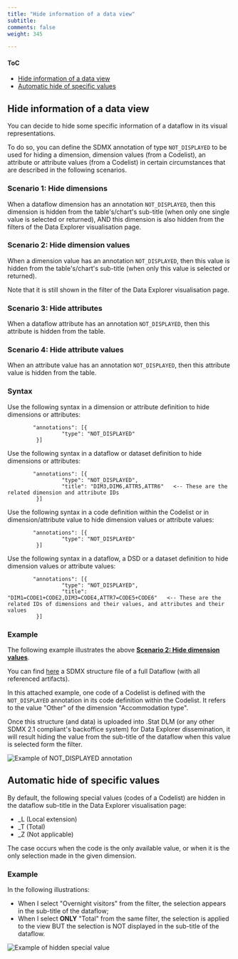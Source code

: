 ```yaml
---
title: "Hide information of a data view"
subtitle: 
comments: false
weight: 345

---
```


#### ToC
- [Hide information of a data view](#hide-information-of-a-data-view)
- [Automatic hide of specific values](#automatic-hide-of-specific-values)

## Hide information of a data view
You can decide to hide some specific information of a dataflow in its visual representations.

To do so, you can define the SDMX annotation of type `NOT_DISPLAYED` to be used for hiding a dimension, dimension values (from a Codelist), an attribute or attribute values (from a Codelist) in certain circumstances that are described in the following scenarios.

### Scenario 1: Hide dimensions
When a dataflow dimension has an annotation `NOT_DISPLAYED`, then this dimension is hidden from the table's/chart's sub-title (when only one single value is selected or returned), AND this dimension is also hidden from the filters of the Data Explorer visualisation page.

### Scenario 2: Hide dimension values
When a dimension value has an annotation `NOT_DISPLAYED`, then this value is hidden from the table's/chart's sub-title (when only this value is selected or returned).

Note that it is still shown in the filter of the Data Explorer visualisation page.

### Scenario 3: Hide attributes
When a dataflow attribute has an annotation `NOT_DISPLAYED`, then this attribute is hidden from the table.

### Scenario 4: Hide attribute values
When an attribute value has an annotation `NOT_DISPLAYED`, then this attribute value is hidden from the table.

### Syntax
Use the following syntax in a dimension or attribute definition to hide dimensions or attributes:
```
        "annotations": [{
                 "type": "NOT_DISPLAYED"
         }]
```

Use the following syntax in a dataflow or dataset definition to hide dimensions or attributes:

```
        "annotations": [{
                 "type": "NOT_DISPLAYED",
                 "title": "DIM3,DIM6,ATTR5,ATTR6"   <-- These are the related dimension and attribute IDs
         }]
```

Use the following syntax in a code definition within the Codelist or in dimension/attribute value to hide dimension values or attribute values:

```
        "annotations": [{
                 "type": "NOT_DISPLAYED"
         }]
```

Use the following syntax in a dataflow, a DSD or a dataset definition to hide dimension values or attribute values:

```
        "annotations": [{
                 "type": "NOT_DISPLAYED",
                 "title": "DIM1=CODE1+CODE2,DIM3=CODE4,ATTR7=CODE5+CODE6"   <-- These are the related IDs of dimensions and their values, and attributes and their values
         }]
```

### Example
The following example illustrates the above **[Scenario 2: Hide dimension values](#scenario-2-hide-dimension-values)**.

You can find [here](https://gitlab.com/sis-cc/dotstatsuite-documentation/blob/master/content/OECD.CFE-DF_DOMESTIC_TOURISM-1.0-all.xml) a SDMX structure file of a full Dataflow (with all referenced artifacts).

In this attached example, one code of a Codelist is defined with the `NOT_DISPLAYED` annotation in its code definition within the Codelist. It refers to the value "Other" of the dimension "Accommodation type".

Once this structure (and data) is uploaded into .Stat DLM (or any other SDMX 2.1 compliant's backoffice system) for Data Explorer dissemination, it will result hiding the value from the sub-title of the dataflow when this value is selected form the filter.

![Example of NOT_DISPLAYED annotation](/dotstatsuite-documentation/using-dlm/files/NOT_DISPLAYED.png)


## Automatic hide of specific values
By default, the following special values (codes of a Codelist) are hidden in the dataflow sub-title in the Data Explorer visualisation page:
* _L (Local extension)
* _T (Total)
* _Z (Not applicable)

The case occurs when the code is the only available value, or when it is the only selection made in the given dimension.

### Example
In the following illustrations:
* When I select "Overnight visitors" from the filter, the selection appears in the sub-title of the dataflow;
* When I select **ONLY** "Total" from the same filter, the selection is applied to the view BUT the selection is NOT displayed in the sub-title of the dataflow.

![Example of hidden special value](/dotstatsuite-documentation/using-dlm/files/HIDE_SPECIAL_VALUES.png)
